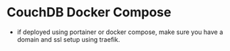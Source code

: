 # CouchDB Docker Compose

- if deployed using portainer or docker compose, make sure you have a domain and ssl setup using traefik.
